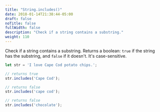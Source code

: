 ```yaml
---
title: "String.includes()"
date: 2018-01-14T21:38:44-05:00
draft: false
noTitle: false
fullWidth: false
description: "Check if a string contains a substring."
weight: 110
---
```


Check if a string contains a substring. Returns a boolean: `true` if the string has the substring, and `false` if it doesn't. It's case-sensitive.

```javascript
let str = 'I love Cape Cod potato chips.';

// returns true
str.includes('Cape Cod');

// returns false
str.includes('cape cod');

// returns false
str.includes('chocolate');
```